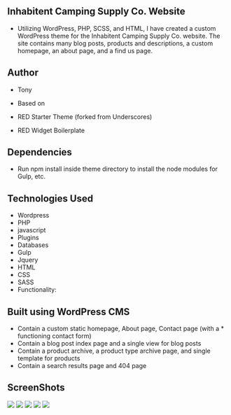 ## Inhabitent Camping Supply Co. Website

* Utilizing WordPress, PHP, SCSS, and HTML, I have created a custom WordPress       theme for the Inhabitent Camping Supply Co. website.
 The site contains many blog posts, products and descriptions, a custom homepage, an about page, and a find us page.

## Author

* Tony

* Based on

* RED Starter Theme (forked from Underscores)
* RED Widget Boilerplate

## Dependencies

* Run npm install inside theme directory to install the node modules for Gulp, etc.

## Technologies Used

* Wordpress
* PHP
* javascript
* Plugins
* Databases
* Gulp
* Jquery
* HTML
* CSS
* SASS
* Functionality:

## Built using WordPress CMS

* Contain a custom static homepage, About page, Contact page (with a * functioning   contact form)
* Contain a blog post index page and a single view for blog posts
* Contain a product archive, a product type archive page, and single template for    products
* Contain a search results page and 404 page

## ScreenShots

![](screenshots/home.png)
![](screenshots/shopstuff.png)
![](screenshots/adventure.png)
![](screenshots/shop.png)
![](screenshots/product.png)